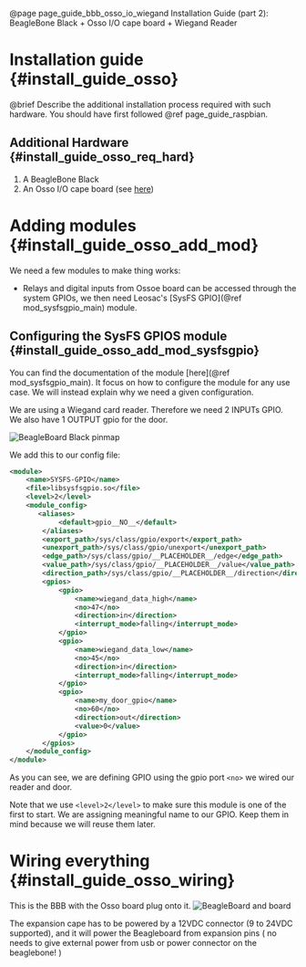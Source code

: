 @page page_guide_bbb_osso_io_wiegand Installation Guide (part 2): BeagleBone Black + Osso I/O cape board + Wiegand Reader

Installation guide {#install_guide_osso}
=====================================

@brief Describe the additional installation process required with such hardware. You should have first followed @ref page_guide_raspbian.

Additional Hardware {#install_guide_osso_req_hard}
----------------------------------

1. A BeagleBone Black
2. An Osso I/O cape board (see [here](https://git.nexlab.net/nexlab/Osso))

Adding modules {#install_guide_osso_add_mod}
=======================================

We need a few modules to make thing works:
+ Relays and digital inputs from Ossoe board can be accessed through the system GPIOs, we then need Leosac's [SysFS GPIO](@ref mod_sysfsgpio_main) module.


Configuring the SysFS GPIOS module {#install_guide_osso_add_mod_sysfsgpio}
---------------------------------------------------------------------

You can find the documentation of the module [here](@ref mod_sysfsgpio_main). It focus on how to configure
the module for any use case. We will instead explain why we need a given configuration.

We are using a Wiegand card reader. Therefore we need 2 INPUTs GPIO.
We also have 1 OUTPUT gpio for the door.

![BeagleBoard Black pinmap](beaglebone_black_pinmap.png)

We add this to our config file:

~~~~~~~~~~~~~~~~~~~.xml
<module>
    <name>SYSFS-GPIO</name>
    <file>libsysfsgpio.so</file>
    <level>2</level>
    <module_config>
       <aliases>
			<default>gpio__NO__</default>
		</aliases>
		<export_path>/sys/class/gpio/export</export_path>
		<unexport_path>/sys/class/gpio/unexport</unexport_path>
		<edge_path>/sys/class/gpio/__PLACEHOLDER__/edge</edge_path>
		<value_path>/sys/class/gpio/__PLACEHOLDER__/value</value_path>
		<direction_path>/sys/class/gpio/__PLACEHOLDER__/direction</direction_path>                
		<gpios>
			<gpio>
				<name>wiegand_data_high</name>
				<no>47</no>
				<direction>in</direction>
				<interrupt_mode>falling</interrupt_mode>
			</gpio>
			<gpio>
				<name>wiegand_data_low</name>
				<no>45</no>
				<direction>in</direction>
				<interrupt_mode>falling</interrupt_mode>
			</gpio>
			<gpio>
				<name>my_door_gpio</name>
				<no>60</no>
				<direction>out</direction>
				<value>0</value>
			</gpio>
		</gpios>
    </module_config>
</module>
~~~~~~~~~~~~~~~~~~~

As you can see, we are defining GPIO using the gpio port `<no>` we wired our reader and door.

Note that we use `<level>2</level>` to make sure this module is one of the first to start.
We are assigning meaningful name to our GPIO. Keep them in mind because we will reuse them later.

Wiring everything {#install_guide_osso_wiring}
=========================================

This is the BBB with the Osso board plug onto it.
![BeagleBoard and board](bbb_relay.jpg)

The expansion cape has to be powered by a 12VDC connector (9 to 24VDC supported), and it will power the Beagleboard
from expansion pins ( no needs to give external power from usb or power connector on the beaglebone! )
